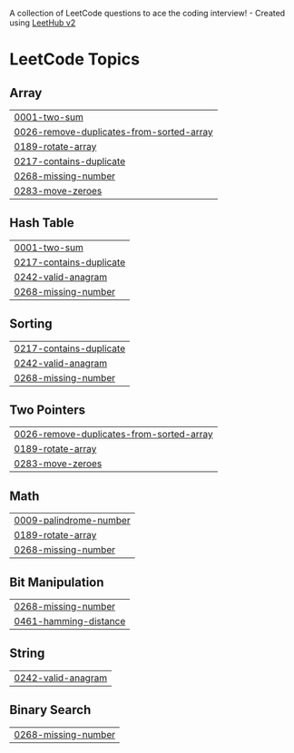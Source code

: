 A collection of LeetCode questions to ace the coding interview! - Created using [LeetHub v2](https://github.com/arunbhardwaj/LeetHub-2.0)
<!---LeetCode Topics Start-->
# LeetCode Topics
## Array
|  |
| ------- |
| [0001-two-sum](https://github.com/Pooja-k22/Leetcode/tree/master/0001-two-sum) |
| [0026-remove-duplicates-from-sorted-array](https://github.com/Pooja-k22/Leetcode/tree/master/0026-remove-duplicates-from-sorted-array) |
| [0189-rotate-array](https://github.com/Pooja-k22/Leetcode/tree/master/0189-rotate-array) |
| [0217-contains-duplicate](https://github.com/Pooja-k22/Leetcode/tree/master/0217-contains-duplicate) |
| [0268-missing-number](https://github.com/Pooja-k22/Leetcode/tree/master/0268-missing-number) |
| [0283-move-zeroes](https://github.com/Pooja-k22/Leetcode/tree/master/0283-move-zeroes) |
## Hash Table
|  |
| ------- |
| [0001-two-sum](https://github.com/Pooja-k22/Leetcode/tree/master/0001-two-sum) |
| [0217-contains-duplicate](https://github.com/Pooja-k22/Leetcode/tree/master/0217-contains-duplicate) |
| [0242-valid-anagram](https://github.com/Pooja-k22/Leetcode/tree/master/0242-valid-anagram) |
| [0268-missing-number](https://github.com/Pooja-k22/Leetcode/tree/master/0268-missing-number) |
## Sorting
|  |
| ------- |
| [0217-contains-duplicate](https://github.com/Pooja-k22/Leetcode/tree/master/0217-contains-duplicate) |
| [0242-valid-anagram](https://github.com/Pooja-k22/Leetcode/tree/master/0242-valid-anagram) |
| [0268-missing-number](https://github.com/Pooja-k22/Leetcode/tree/master/0268-missing-number) |
## Two Pointers
|  |
| ------- |
| [0026-remove-duplicates-from-sorted-array](https://github.com/Pooja-k22/Leetcode/tree/master/0026-remove-duplicates-from-sorted-array) |
| [0189-rotate-array](https://github.com/Pooja-k22/Leetcode/tree/master/0189-rotate-array) |
| [0283-move-zeroes](https://github.com/Pooja-k22/Leetcode/tree/master/0283-move-zeroes) |
## Math
|  |
| ------- |
| [0009-palindrome-number](https://github.com/Pooja-k22/Leetcode/tree/master/0009-palindrome-number) |
| [0189-rotate-array](https://github.com/Pooja-k22/Leetcode/tree/master/0189-rotate-array) |
| [0268-missing-number](https://github.com/Pooja-k22/Leetcode/tree/master/0268-missing-number) |
## Bit Manipulation
|  |
| ------- |
| [0268-missing-number](https://github.com/Pooja-k22/Leetcode/tree/master/0268-missing-number) |
| [0461-hamming-distance](https://github.com/Pooja-k22/Leetcode/tree/master/0461-hamming-distance) |
## String
|  |
| ------- |
| [0242-valid-anagram](https://github.com/Pooja-k22/Leetcode/tree/master/0242-valid-anagram) |
## Binary Search
|  |
| ------- |
| [0268-missing-number](https://github.com/Pooja-k22/Leetcode/tree/master/0268-missing-number) |
<!---LeetCode Topics End-->
